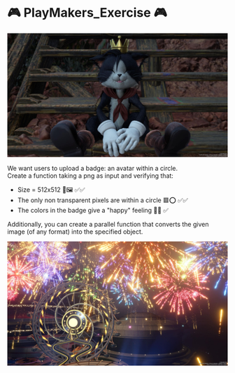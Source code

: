 # 🎮 PlayMakers_Exercise 🎮

![Image Alt Text](img/ff/cait_sith.jpg)

We want users to upload a badge: an avatar within a circle.  
Create a function taking a png as input and verifying that:

* Size = 512x512 📏🖼️  ✅✅
* The only non transparent pixels are within a circle 🟥⭕  ✅✅
* The colors in the badge give a "happy" feeling 🎨😊 ✅

Additionally, you can create a parallel function that converts the given image (of any format) into the specified object.

![Image Alt Text](img/ff/fireworks.jpg)
